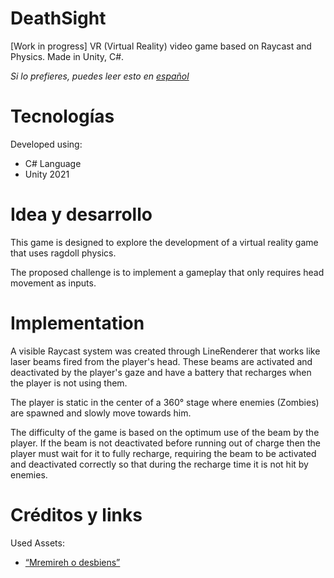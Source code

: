 # DeathSight

[Work in progress] VR (Virtual Reality) video game based on Raycast and Physics. Made in Unity, C#.

*Si lo prefieres, puedes leer esto en [español](README.es.md)*

# Tecnologías

Developed using:
- C# Language
- Unity 2021

# Idea y desarrollo

This game is designed to explore the development of a virtual reality game that uses ragdoll physics.

The proposed challenge is to implement a gameplay that only requires head movement as inputs.

# Implementation

A visible Raycast system was created through LineRenderer that works like laser beams fired from the player's head.
These beams are activated and deactivated by the player's gaze and have a battery that recharges when the player is not using them.

The player is static in the center of a 360° stage where enemies (Zombies) are spawned and slowly move towards him.

The difficulty of the game is based on the optimum use of the beam by the player.
If the beam is not deactivated before running out of charge then the player must wait for it to fully recharge, 
requiring the beam to be activated and deactivated correctly so that during the recharge time it is not hit by enemies.

# Créditos y links

Used Assets:
- [“Mremireh o desbiens”](https://www.mixamo.com/#/?page=1&query=zombie&type=Character)

